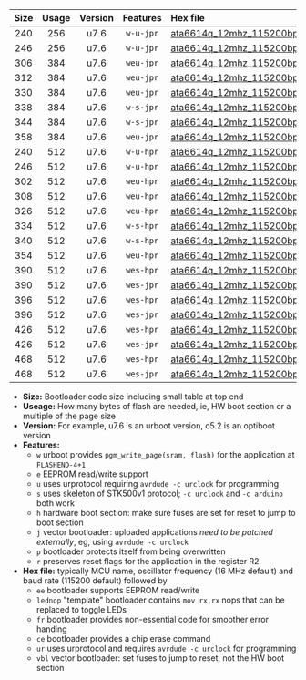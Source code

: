 |Size|Usage|Version|Features|Hex file|
|:-:|:-:|:-:|:-:|:--|
|240|256|u7.6|`w-u-jpr`|[ata6614q_12mhz_115200bps_ur_vbl.hex](https://raw.githubusercontent.com/stefanrueger/urboot/main/bootloaders/ata6614q/fcpu_12mhz/115200_bps/ata6614q_12mhz_115200bps_ur_vbl.hex)|
|246|256|u7.6|`w-u-jpr`|[ata6614q_12mhz_115200bps_lednop_ur_vbl.hex](https://raw.githubusercontent.com/stefanrueger/urboot/main/bootloaders/ata6614q/fcpu_12mhz/115200_bps/ata6614q_12mhz_115200bps_lednop_ur_vbl.hex)|
|306|384|u7.6|`weu-jpr`|[ata6614q_12mhz_115200bps_ee_ur_vbl.hex](https://raw.githubusercontent.com/stefanrueger/urboot/main/bootloaders/ata6614q/fcpu_12mhz/115200_bps/ata6614q_12mhz_115200bps_ee_ur_vbl.hex)|
|312|384|u7.6|`weu-jpr`|[ata6614q_12mhz_115200bps_ee_lednop_ur_vbl.hex](https://raw.githubusercontent.com/stefanrueger/urboot/main/bootloaders/ata6614q/fcpu_12mhz/115200_bps/ata6614q_12mhz_115200bps_ee_lednop_ur_vbl.hex)|
|330|384|u7.6|`weu-jpr`|[ata6614q_12mhz_115200bps_ee_lednop_fr_ur_vbl.hex](https://raw.githubusercontent.com/stefanrueger/urboot/main/bootloaders/ata6614q/fcpu_12mhz/115200_bps/ata6614q_12mhz_115200bps_ee_lednop_fr_ur_vbl.hex)|
|338|384|u7.6|`w-s-jpr`|[ata6614q_12mhz_115200bps_vbl.hex](https://raw.githubusercontent.com/stefanrueger/urboot/main/bootloaders/ata6614q/fcpu_12mhz/115200_bps/ata6614q_12mhz_115200bps_vbl.hex)|
|344|384|u7.6|`w-s-jpr`|[ata6614q_12mhz_115200bps_lednop_vbl.hex](https://raw.githubusercontent.com/stefanrueger/urboot/main/bootloaders/ata6614q/fcpu_12mhz/115200_bps/ata6614q_12mhz_115200bps_lednop_vbl.hex)|
|358|384|u7.6|`weu-jpr`|[ata6614q_12mhz_115200bps_ee_lednop_fr_ce_ur_vbl.hex](https://raw.githubusercontent.com/stefanrueger/urboot/main/bootloaders/ata6614q/fcpu_12mhz/115200_bps/ata6614q_12mhz_115200bps_ee_lednop_fr_ce_ur_vbl.hex)|
|240|512|u7.6|`w-u-hpr`|[ata6614q_12mhz_115200bps_ur.hex](https://raw.githubusercontent.com/stefanrueger/urboot/main/bootloaders/ata6614q/fcpu_12mhz/115200_bps/ata6614q_12mhz_115200bps_ur.hex)|
|246|512|u7.6|`w-u-hpr`|[ata6614q_12mhz_115200bps_lednop_ur.hex](https://raw.githubusercontent.com/stefanrueger/urboot/main/bootloaders/ata6614q/fcpu_12mhz/115200_bps/ata6614q_12mhz_115200bps_lednop_ur.hex)|
|302|512|u7.6|`weu-hpr`|[ata6614q_12mhz_115200bps_ee_ur.hex](https://raw.githubusercontent.com/stefanrueger/urboot/main/bootloaders/ata6614q/fcpu_12mhz/115200_bps/ata6614q_12mhz_115200bps_ee_ur.hex)|
|308|512|u7.6|`weu-hpr`|[ata6614q_12mhz_115200bps_ee_lednop_ur.hex](https://raw.githubusercontent.com/stefanrueger/urboot/main/bootloaders/ata6614q/fcpu_12mhz/115200_bps/ata6614q_12mhz_115200bps_ee_lednop_ur.hex)|
|326|512|u7.6|`weu-hpr`|[ata6614q_12mhz_115200bps_ee_lednop_fr_ur.hex](https://raw.githubusercontent.com/stefanrueger/urboot/main/bootloaders/ata6614q/fcpu_12mhz/115200_bps/ata6614q_12mhz_115200bps_ee_lednop_fr_ur.hex)|
|334|512|u7.6|`w-s-hpr`|[ata6614q_12mhz_115200bps.hex](https://raw.githubusercontent.com/stefanrueger/urboot/main/bootloaders/ata6614q/fcpu_12mhz/115200_bps/ata6614q_12mhz_115200bps.hex)|
|340|512|u7.6|`w-s-hpr`|[ata6614q_12mhz_115200bps_lednop.hex](https://raw.githubusercontent.com/stefanrueger/urboot/main/bootloaders/ata6614q/fcpu_12mhz/115200_bps/ata6614q_12mhz_115200bps_lednop.hex)|
|354|512|u7.6|`weu-hpr`|[ata6614q_12mhz_115200bps_ee_lednop_fr_ce_ur.hex](https://raw.githubusercontent.com/stefanrueger/urboot/main/bootloaders/ata6614q/fcpu_12mhz/115200_bps/ata6614q_12mhz_115200bps_ee_lednop_fr_ce_ur.hex)|
|390|512|u7.6|`wes-hpr`|[ata6614q_12mhz_115200bps_ee.hex](https://raw.githubusercontent.com/stefanrueger/urboot/main/bootloaders/ata6614q/fcpu_12mhz/115200_bps/ata6614q_12mhz_115200bps_ee.hex)|
|390|512|u7.6|`wes-jpr`|[ata6614q_12mhz_115200bps_ee_vbl.hex](https://raw.githubusercontent.com/stefanrueger/urboot/main/bootloaders/ata6614q/fcpu_12mhz/115200_bps/ata6614q_12mhz_115200bps_ee_vbl.hex)|
|396|512|u7.6|`wes-hpr`|[ata6614q_12mhz_115200bps_ee_lednop.hex](https://raw.githubusercontent.com/stefanrueger/urboot/main/bootloaders/ata6614q/fcpu_12mhz/115200_bps/ata6614q_12mhz_115200bps_ee_lednop.hex)|
|396|512|u7.6|`wes-jpr`|[ata6614q_12mhz_115200bps_ee_lednop_vbl.hex](https://raw.githubusercontent.com/stefanrueger/urboot/main/bootloaders/ata6614q/fcpu_12mhz/115200_bps/ata6614q_12mhz_115200bps_ee_lednop_vbl.hex)|
|426|512|u7.6|`wes-hpr`|[ata6614q_12mhz_115200bps_ee_lednop_fr.hex](https://raw.githubusercontent.com/stefanrueger/urboot/main/bootloaders/ata6614q/fcpu_12mhz/115200_bps/ata6614q_12mhz_115200bps_ee_lednop_fr.hex)|
|426|512|u7.6|`wes-jpr`|[ata6614q_12mhz_115200bps_ee_lednop_fr_vbl.hex](https://raw.githubusercontent.com/stefanrueger/urboot/main/bootloaders/ata6614q/fcpu_12mhz/115200_bps/ata6614q_12mhz_115200bps_ee_lednop_fr_vbl.hex)|
|468|512|u7.6|`wes-hpr`|[ata6614q_12mhz_115200bps_ee_lednop_fr_ce.hex](https://raw.githubusercontent.com/stefanrueger/urboot/main/bootloaders/ata6614q/fcpu_12mhz/115200_bps/ata6614q_12mhz_115200bps_ee_lednop_fr_ce.hex)|
|468|512|u7.6|`wes-jpr`|[ata6614q_12mhz_115200bps_ee_lednop_fr_ce_vbl.hex](https://raw.githubusercontent.com/stefanrueger/urboot/main/bootloaders/ata6614q/fcpu_12mhz/115200_bps/ata6614q_12mhz_115200bps_ee_lednop_fr_ce_vbl.hex)|

- **Size:** Bootloader code size including small table at top end
- **Useage:** How many bytes of flash are needed, ie, HW boot section or a multiple of the page size
- **Version:** For example, u7.6 is an urboot version, o5.2 is an optiboot version
- **Features:**
  + `w` urboot provides `pgm_write_page(sram, flash)` for the application at `FLASHEND-4+1`
  + `e` EEPROM read/write support
  + `u` uses urprotocol requiring `avrdude -c urclock` for programming
  + `s` uses skeleton of STK500v1 protocol; `-c urclock` and `-c arduino` both work
  + `h` hardware boot section: make sure fuses are set for reset to jump to boot section
  + `j` vector bootloader: uploaded applications *need to be patched externally*, eg, using `avrdude -c urclock`
  + `p` bootloader protects itself from being overwritten
  + `r` preserves reset flags for the application in the register R2
- **Hex file:** typically MCU name, oscillator frequency (16 MHz default) and baud rate (115200 default) followed by
  + `ee` bootloader supports EEPROM read/write
  + `lednop` "template" bootloader contains `mov rx,rx` nops that can be replaced to toggle LEDs
  + `fr` bootloader provides non-essential code for smoother error handing
  + `ce` bootloader provides a chip erase command
  + `ur` uses urprotocol and requires `avrdude -c urclock` for programming
  + `vbl` vector bootloader: set fuses to jump to reset, not the HW boot section
